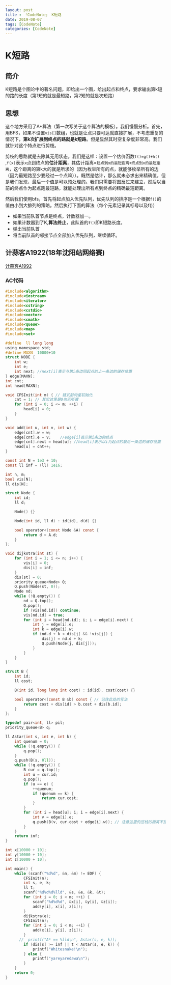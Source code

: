 ```yaml
---
layout: post
title : 「CodeNote」 K短路
date: 2019-08-07
tags: [CodeNote]
categories: [CodeNote]
---
```


# K短路

## 简介

K短路是个图论中的著名问题，即给出一个图，给出起点和终点，要求输出第k短的路的长度（第1短的就是最短路，第2短的就是次短路）

## 思想

这个地方采用了A*算法（第一次写关于这个算法的模板）。我们慢慢分析。首先，用BFS，如果不设置`vis[]`数组，也就是让点只要可达就直接扩展，不考虑重复的情况下，**第k次扩展到终点的路就是k短路**。但是显然其时空复杂度非常高。我们就针对这个特点进行剪枝。

剪枝的思路就是去除其无用状态。我们是这样：设置一个估价函数`f()=g()+h()` ,`f(x)`表示`x`点到终点的**估计距离**，其估计距离=`起点到x的最短距离+终点到x的最短距离`，这个距离的第k大的就是所求的（因为枚举所有的点，就能够枚举所有的边（因为最短路至少要经过一个点嘛））。既然是估计，那么就未必求出来精确值，但是我们发现，最后一个值是可以预处理的。我们只需要将图反过来建立，然后以当前的终点作为起点跑最短路，就能处理出所有点到终点的精确最短距离。

然后我们使用bfs，首先将起点加入优先队列，优先队列的排序是一个根据`f()`的值由小到大排列的策略。然后执行下面的算法（每个元素记录其标号以及f()）

- 如果当前队首节点是终点，计数器加一。
- 如果计数器到了K,**算法终止**，此队首的`f()`即K短路长度。
- 弹出当前队首
- 将当前队首的邻接节点全部加入优先队列，继续循环。

## 计蒜客A1922(18年沈阳站网络赛)

[计蒜客A1992](https://nanti.jisuanke.com/t/A1992)

### AC代码

```c
#include<algorithm>
#include<iostream>
#include<iterator>
#include<cstring>
#include<cstdio>
#include<vector>
#include<cmath>
#include<queue>
#include<map>
#include<set>

#define  ll long long
using namespace std;
#define MAXN  10000+10
struct NODE {
    int w;
    int e;
    int next; //next[i]表示与第i条边同起点的上一条边的储存位置
} edge[MAXN];
int cnt;
int head[MAXN];

void CFSInit(int m) { // 链式前向星初始化
    cnt = 1; // 其实这里是0也无所谓
    for (int i = 0; i <= m; ++i) {
        head[i] = 0;
    }
}

void add(int u, int v, int w) {
    edge[cnt].w = w;
    edge[cnt].e = v;    //edge[i]表示第i条边的终点
    edge[cnt].next = head[u]; //head[i]表示以i为起点的最后一条边的储存位置
    head[u] = cnt++;
}

const int N = 1e3 + 10;
const ll inf = (ll) 1e16;

int n, m;
bool vis[N];
ll dis[N];

struct Node {
    int id;
    ll d;

    Node() {}

    Node(int id, ll d) : id(id), d(d) {}

    bool operator<(const Node &A) const {
        return d > A.d;
    }
};

void dijkstra(int st) {
    for (int i = 1; i <= n; i++) {
        vis[i] = 0;
        dis[i] = inf;
    }
    dis[st] = 0;
    priority_queue<Node> Q;
    Q.push(Node(st, 0));
    Node nd;
    while (!Q.empty()) {
        nd = Q.top();
        Q.pop();
        if (vis[nd.id]) continue;
        vis[nd.id] = true;
        for (int i = head[nd.id]; i; i = edge[i].next) {
            int j = edge[i].e;
            int k = edge[i].w;
            if (nd.d + k < dis[j] && !vis[j]) {
                dis[j] = nd.d + k;
                Q.push(Node(j, dis[j]));
            }
        }
    }
}

struct B {
    int id;
    ll cost;

    B(int id, long long int cost) : id(id), cost(cost) {}

    bool operator<(const B &b) const { // 记住此处的写法
        return cost + dis[id] > b.cost + dis[b.id];
    }
};

typedef pair<int, ll> pil;
priority_queue<B> q;

ll Astar(int s, int e, int k) {
    int quenum = 0;
    while (!q.empty()) {
        q.pop();
    }
    q.push(B(s, 0ll));
    while (!q.empty()) {
        B cur = q.top();
        int u = cur.id;
        q.pop();
        if (u == e) {
            ++quenum;
            if (quenum == k) {
                return cur.cost;
            }
        }
        for (int i = head[u]; i; i = edge[i].next) {
            int v = edge[i].e;
            q.push(B(v, cur.cost + edge[i].w)); // 注意这里的压栈的距离不是总共的距离，是距离起点的距离，不过在优先队列中实际上还是按照F()排序的，此处要是直接写f()是错误的，因为等于有路被重复计算了，只能通过起点转移
        }
    }
    return inf;
}

int x[10000 + 10];
int y[10000 + 10];
int z[10000 + 10];

int main() {
    while (scanf("%d%d", &n, &m) != EOF) {
        CFSInit(n);
        int s, e, k;
        ll t;
        scanf("%d%d%d%lld", &s, &e, &k, &t);
        for (int i = 0; i < m; ++i) {
            scanf("%d%d%d", &x[i], &y[i], &z[i]);
            add(y[i], x[i], z[i]);
        }
        dijkstra(e);
        CFSInit(n);
        for (int i = 0; i < m; ++i) {
            add(x[i], y[i], z[i]);
        }
      //  printf("A* == %lld\n", Astar(s, e, k));
        if (dis[s] >= inf || t < Astar(s, e, k)) {
            printf("Whitesnake!\n");
        } else {
            printf("yareyaredawa\n");
        }
    }
    return 0;
}
```


